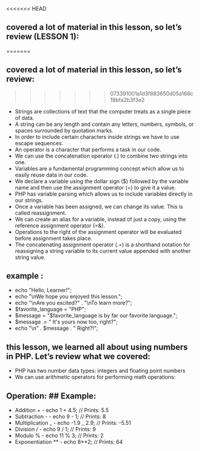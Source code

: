 <<<<<<< HEAD
## covered a lot of material in this lesson, so let’s review (LESSON 1):
=======
## covered a lot of material in this lesson, so let’s review:
>>>>>>> 073391001a1d3f883650d05a168c18bfa2b3f3e2

- Strings are collections of text that the computer treats as a single piece of data.
- A string can be any length and contain any letters, numbers, symbols, or spaces surrounded by quotation marks.
- In order to include certain characters inside strings we have to use escape sequences.
- An operator is a character that performs a task in our code.
- We can use the concatenation operator (.) to combine two strings into one.
- Variables are a fundamental programming concept which allow us to easily reuse data in our code.
- We declare a variable using the dollar sign ($) followed by the variable name and then use the assignment operator (=) to give it a value.
- PHP has variable parsing which allows us to include variables directly in our strings.
- Once a variable has been assigned, we can change its value. This is called reassignment.
- We can create an alias for a variable, instead of just a copy, using the reference assignment operator (=&).
- Operations to the right of the assignment operator will be evaluated before assignment takes place.
- The concatenating assignment operator (.=) is a shorthand notation for reassigning a string variable to its current value appended with another string value.

## example :

- echo "Hello, Learner!";
- echo "\nWe hope you enjoyed this lesson.";
- echo "\nAre you excited?" . "\nTo learn more?";
- $favorite_language = "PHP";
- $message = "$favorite_language is by far our favorite language.";
- $message .= " It's yours now too, right?";
- echo "\n" . $message . " Right?!";

## this lesson, we learned all about using numbers in PHP. Let’s review what we covered:

- PHP has two number data types: integers and floating point numbers
- We can use arithmetic operators for performing math operations:

## Operation: ## Example:

- Addition + - echo 1 + 4.5; // Prints: 5.5
- Subtraction - - echo 9 - 1; // Prints: 8
- Multiplication _ - echo -1.9 _ 2.9; // Prints: -5.51
- Division / - echo 9 / 1; // Prints: 9
- Modulo % - echo 11 % 3; // Prints: 2
- Exponentiation ** - echo 8**2; // Prints: 64
